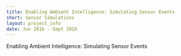 ```yaml
---
title: Enabling Ambient Intelligence: Simulating Sensor Events
short: Sensor Simulations
layout: project_info
date: Jun 2016 - Sept 2016
---
```


Enabling Ambient Intelligence: Simulating Sensor Events